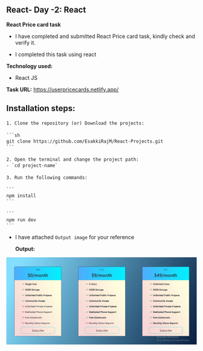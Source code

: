 ## React- Day -2: React   

**React Price card task**   

 - I have completed and submitted React Price card task, kindly check and verify it.   

 - I completed this task using react

  **Technology used:**   

 - React JS

 **Task URL:**  https://userpricecards.netlify.app/

 ## Installation steps:

    1. Clone the repository (or) Download the projects:

    ```sh
    git clone https://github.com/EsakkiRajM/React-Projects.git
    ```    

    2. Open the terminal and change the project path:   
    - `cd project-name`   

    3. Run the following commands:

    ```
    npm install
    ```

    ```
    npm run dev
    ```
    

- I have attached `Output image` for your reference  

   **Output:**

 ![output image](src/assets/output_img/Output.PNG)



